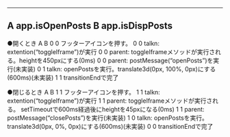 ------------------------------
A app.isOpenPosts
B app.isDispPosts
------------------------------

●開くとき
A   B
0	0		フッターアイコンを押す。
0	0		talkn: extention(“toggleIframe”)が実行
0	0		parent: toggleIframeメソッドが実行される。heightを450pxにする(0ms)
0	0		parent: postMessage(“openPosts”)を実行(未実装)
0	1		talkn: openPostsを実行。translate3d(0px, 100%, 0px)にする(600ms)(未実装)
1	1		transitionEndで完了

●閉じるとき
A   B
1	1		フッターアイコンを押す。
1	1		talkn: extention(“toggleIframe”)が実行
1	1		parent: toggleIframeメソッドが実行される。
			setTimeoutで600ms経過後にheightを45pxになる(0ms)
1	1		parent: postMessage(“closePosts”)を実行(未実装)
1	0		talkn: openPostsを実行。translate3d(0px, 0%, 0px)にする(600ms)(未実装)
0	0		transitionEndで完了